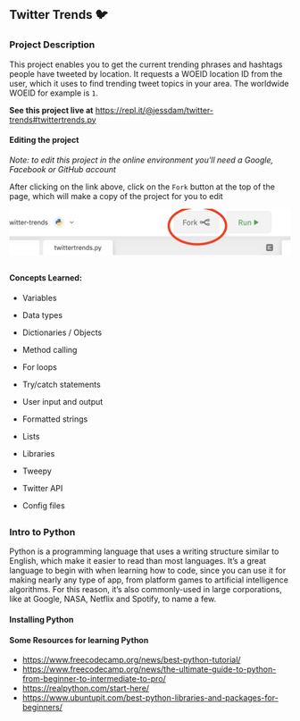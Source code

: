 ## Twitter Trends :bird:

### Project Description
This project enables you to get the current trending phrases and hashtags people have tweeted by location. It requests a WOEID location ID from the user, which it uses to find trending tweet topics in your area. The worldwide WOEID for example is `1`.

__See this project live at__ https://repl.it/@jessdam/twitter-trends#twittertrends.py


#### Editing the project
_Note: to edit this project in the online environment you'll need a Google, Facebook or GitHub account_

After clicking on the link above, click on the `Fork` button at the top of the page, which will make a copy of the project for you to edit

![Fork button](./media/Repl_Fork.png)


##

#### Concepts Learned:
- Variables
- Data types
- Dictionaries / Objects
- Method calling
- For loops
- Try/catch statements
- User input and output
- Formatted strings
- Lists

- Libraries
- Tweepy
- Twitter API
- Config files
##

### Intro to Python
Python is a programming language that uses a writing structure similar to English, which make it easier to read than most languages. It’s a great language to begin with when learning how to code, since you can use it for making nearly any type of app, from platform games to artificial intelligence algorithms. For this reason, it’s also commonly-used in large corporations, like at Google, NASA, Netflix and Spotify, to name a few.


#### Installing Python



#### Some Resources for learning Python
- https://www.freecodecamp.org/news/best-python-tutorial/
- https://www.freecodecamp.org/news/the-ultimate-guide-to-python-from-beginner-to-intermediate-to-pro/
- https://realpython.com/start-here/
- https://www.ubuntupit.com/best-python-libraries-and-packages-for-beginners/









